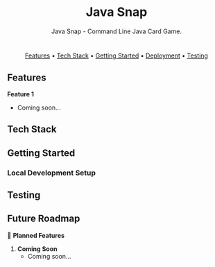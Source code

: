<div align="center">
  <h1>Java Snap</h1>
  <p>Java Snap - Command Line Java Card Game.</p>
  <p></p>
 
</div>

#

<div align="center">
  <a href="#features">Features</a> •
  <a href="#tech-stack">Tech Stack</a> •
  <a href="#getting-started">Getting Started</a> •
  <a href="#deployment">Deployment</a> •
  <a href="#testing">Testing</a>
</div>



## Features

**Feature 1**
- Coming soon...




## Tech Stack




## Getting Started



### Local Development Setup




## Testing



## Future Roadmap

🚀 **Planned Features**


1. **Coming Soon**
    - Coming soon...



